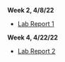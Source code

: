 **Week 2, 4/8/22**
- [Lab Report 1](https://AlainaJJ.github.io/cse15l-lab-reports/lab-report-1-week2.html)

**Week 4, 4/22/22**
- [Lab Report 2](https://AlainaJJ.github.io/cse15l-lab-reports/lab-report-2-week4.html)


